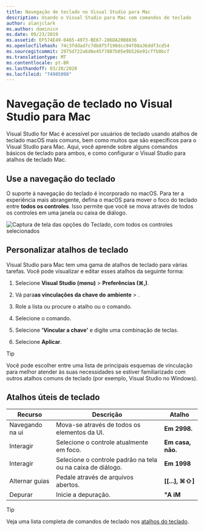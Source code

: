 ```yaml
---
title: Navegação de teclado no Visual Studio para Mac
description: Usando o Visual Studio para Mac com comandos de teclado
author: alanjclark
ms.author: dominicn
ms.date: 09/23/2019
ms.assetid: EF574E49-0465-4973-BE67-286DA20B8836
ms.openlocfilehash: 74c3fddad7c7db8f5f190dcc94f08a36ddf3cd54
ms.sourcegitcommit: 2975d722a6d6e45f7887b05e9b526e91cffb0bcf
ms.translationtype: MT
ms.contentlocale: pt-BR
ms.lasthandoff: 03/20/2020
ms.locfileid: "74985098"
---
```

# <a name="keyboard-navigation-in-visual-studio-for-mac"></a>Navegação de teclado no Visual Studio para Mac

Visual Studio for Mac é acessível por usuários de teclado usando atalhos de teclado macOS mais comuns, bem como muitos que são específicos para o Visual Studio para Mac. Aqui, você aprende sobre alguns comandos básicos de teclado para ambos, e como configurar o Visual Studio para atalhos de teclado Mac.

## <a name="use-keyboard-navigation"></a>Use a navegação do teclado

O suporte à navegação do teclado é incorporado no macOS. Para ter a experiência mais abrangente, defina o macOS para mover o foco do teclado entre **todos os controles**. Isso permite que você se mova através de todos os controles em uma janela ou caixa de diálogo.

![Captura de tela das opções do Teclado, com todos os controles selecionados](media/accessibility-preferences-keyboard.png)

## <a name="customize-keyboard-shortcuts"></a>Personalizar atalhos de teclado

Visual Studio para Mac tem uma gama de atalhos de teclado para várias tarefas. Você pode visualizar e editar esses atalhos da seguinte forma:

1. Selecione **Visual Studio (menu)** > **Preferências (&#8984;,)**.

1. Vá para**as vinculações da chave do** **ambiente** > .

1. Role a lista ou procure o atalho ou o comando.

1. Selecione o comando.

1. Selecione **'Vincular a chave'** e digite uma combinação de teclas.

1. Selecione **Aplicar**.

> [!TIP]
> Você pode escolher entre uma lista de principais esquemas de vinculação para melhor atender às suas necessidades se estiver familiarizado com outros atalhos comuns de teclado (por exemplo, Visual Studio no Windows).

## <a name="useful-keyboard-shortcuts"></a>Atalhos úteis de teclado

|Recurso         |Descrição                                   |Atalho         |
|----------------|----------------------------------------------|-----------------|
|Navegando na ui   |Mova-se através de todos os elementos da UI.               |**Em** **2998.**    |
|Interagir        |Selecione o controle atualmente em foco.         |**Em casa, não.**            |
|Interagir        |Selecione o controle padrão na tela ou na caixa de diálogo. |**Em 1998**            |
|Alternar guias     |Pedale através de arquivos abertos.                      |**[[...],** **⌘⇧]** |
|Depurar           |Inicie a depuração.                               |**"A iM**           |

> [!TIP]
> Veja uma lista completa de comandos de teclado nos [atalhos do teclado](keyboard-shortcuts.md).